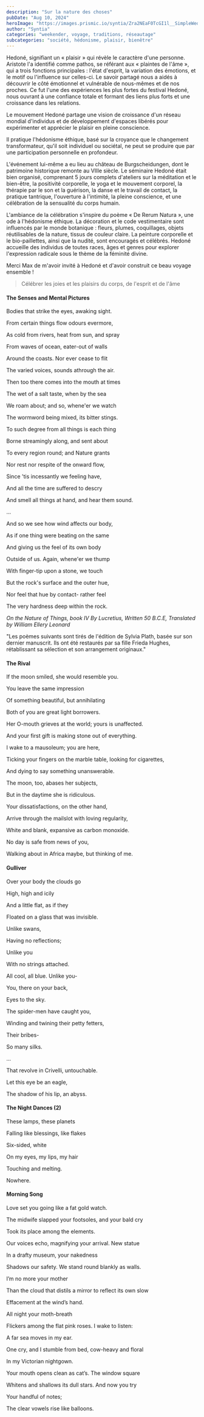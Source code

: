 ```yaml
---
description: "Sur la nature des choses"
pubDate: "Aug 10, 2024"
heroImage: "https://images.prismic.io/syntia/Zra2NEaF0TcGI1l__SimpleWedding4Grid.jpg?auto=format,compress"
author: "Syntia"
categories: "weekender, voyage, traditions, réseautage"
subcategories: "société, hédonisme, plaisir, bienêtre"
---
```


Hedoné, signifiant un « plaisir » qui révèle le caractère d'une personne.
Aristote l'a identifié comme pathos, se référant aux « plaintes de l'âme », qui
a trois fonctions principales : l'état d'esprit, la variation des émotions, et
le motif ou l'influence sur celles-ci. Le savoir partagé nous a aidés à
découvrir le côté émotionnel et vulnérable de nous-mêmes et de nos proches. Ce
fut l'une des expériences les plus fortes du festival Hedoné, nous ouvrant à une
confiance totale et formant des liens plus forts et une croissance dans les
relations.

Le mouvement Hedoné partage une vision de croissance d'un réseau mondial
d'individus et de développement d'espaces libérés pour expérimenter et apprécier
le plaisir en pleine conscience.

Il pratique l'hédonisme éthique, basé sur la croyance que le changement
transformateur, qu'il soit individuel ou sociétal, ne peut se produire que par
une participation personnelle en profondeur.

L'événement lui-même a eu lieu au château de Burgscheidungen, dont le patrimoine
historique remonte au VIIIe siècle. Le séminaire Hedoné était bien organisé,
comprenant 5 jours complets d'ateliers sur la méditation et le bien-être, la
positivité corporelle, le yoga et le mouvement corporel, la thérapie par le son
et la guérison, la danse et le travail de contact, la pratique tantrique,
l'ouverture à l'intimité, la pleine conscience, et une célébration de la
sensualité du corps humain.

L'ambiance de la célébration s'inspire du poème « De Rerum Natura », une ode à
l'hédonisme éthique. La décoration et le code vestimentaire sont influencés par
le monde botanique : fleurs, plumes, coquillages, objets réutilisables de la
nature, tissus de couleur claire. La peinture corporelle et le bio-paillettes,
ainsi que la nudité, sont encouragés et célébrés. Hedoné accueille des individus
de toutes races, âges et genres pour explorer l'expression radicale sous le
thème de la féminité divine.

Merci Max de m'avoir invité à Hedoné et d'avoir construit ce beau voyage
ensemble !

> Célébrer les joies et les plaisirs du corps, de l'esprit et de l'âme

#### The Senses and Mental Pictures

Bodies that strike the eyes, awaking sight.

From certain things flow odours evermore,

As cold from rivers, heat from sun, and spray

From waves of ocean, eater-out of walls

Around the coasts. Nor ever cease to flit

The varied voices, sounds athrough the air.

Then too there comes into the mouth at times

The wet of a salt taste, when by the sea

We roam about; and so, whene'er we watch

The wormword being mixed, its bitter stings.

To such degree from all things is each thing

Borne streamingly along, and sent about

To every region round; and Nature grants

Nor rest nor respite of the onward flow,

Since 'tis incessantly we feeling have,

And all the time are suffered to descry

And smell all things at hand, and hear them sound.

…

And so we see how wind affects our body,

As if one thing were beating on the same

And giving us the feel of its own body

Outside of us. Again, whene'er we thump

With finger-tip upon a stone, we touch

But the rock's surface and the outer hue,

Nor feel that hue by contact- rather feel

The very hardness deep within the rock.

_On the Nature of Things, book IV By Lucretius, Written 50 B.C.E, Translated by
William Ellery Leonard_

"Les poèmes suivants sont tirés de l'édition de Sylvia Plath, basée sur son
dernier manuscrit. Ils ont été restaurés par sa fille Frieda Hughes,
rétablissant sa sélection et son arrangement originaux."

#### The Rival

If the moon smiled, she would resemble you.

You leave the same impression

Of something beautiful, but annihilating

Both of you are great light borrowers.

Her O-mouth grieves at the world; yours is unaffected.

And your first gift is making stone out of everything.

I wake to a mausoleum; you are here,

Ticking your fingers on the marble table, looking for cigarettes,

And dying to say something unanswerable.

The moon, too, abases her subjects,

But in the daytime she is ridiculous.

Your dissatisfactions, on the other hand,

Arrive through the mailslot with loving regularity,

White and blank, expansive as carbon monoxide.

No day is safe from news of you,

Walking about in Africa maybe, but thinking of me.

#### Gulliver

Over your body the clouds go

High, high and icily

And a little flat, as if they

Floated on a glass that was invisible.

Unlike swans,

Having no reflections;

Unlike you

With no strings attached.

All cool, all blue. Unlike you-

You, there on your back,

Eyes to the sky.

The spider-men have caught you,

Winding and twining their petty fetters,

Their bribes-

So many silks.

…

That revolve in Crivelli, untouchable.

Let this eye be an eagle,

The shadow of his lip, an abyss.

#### The Night Dances (2)

These lamps, these planets

Falling like blessings, like flakes

Six-sided, white

On my eyes, my lips, my hair

Touching and melting.

Nowhere.

#### Morning Song

Love set you going like a fat gold watch.

The midwife slapped your footsoles, and your bald cry

Took its place among the elements.

Our voices echo, magnifying your arrival. New statue

In a drafty museum, your nakedness

Shadows our safety. We stand round blankly as walls.

I’m no more your mother

Than the cloud that distils a mirror to reflect its own slow

Effacement at the wind’s hand.

All night your moth-breath

Flickers among the flat pink roses. I wake to listen:

A far sea moves in my ear.

One cry, and I stumble from bed, cow-heavy and floral

In my Victorian nightgown.

Your mouth opens clean as cat’s. The window square

Whitens and shallows its dull stars. And now you try

Your handful of notes;

The clear vowels rise like balloons.
